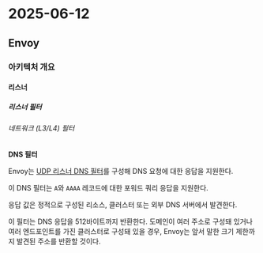 # 2025-06-12

## Envoy

### 아키텍처 개요

#### 리스너

##### 리스너 필터

###### 네트워크 (L3/L4) 필터

**DNS 필터**

Envoy는 [UDP 리스너 DNS 필터][udp-filters-dns]를 구성해 DNS 요청에 대한 응답을 지원한다.

이 DNS 필터는 `A`와 `AAAA` 레코드에 대한 포워드 쿼리 응답을 지원한다.

응답 값은 정적으로 구성된 리소스, 클러스터 또는 외부 DNS 서버에서 발견한다.

이 필터는 DNS 응답을 512바이트까지 반환한다. 도메인이 여러 주소로 구성돼 있거나 여러 엔드포인트를 가진 클러스터로 구성돼 있을 경우, Envoy는 앞서 말한 크기 제한까지 발견된 주소를 반환할 것이다.

[udp-filters-dns]: https://www.envoyproxy.io/docs/envoy/latest/configuration/listeners/udp_filters/dns_filter#config-udp-listener-filters-dns-filter
